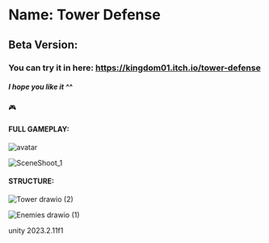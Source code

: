 # Name:  Tower Defense
## Beta Version: 
### You can try it in here: https://kingdom01.itch.io/tower-defense

##### I hope you like it ^^
🎮 
#### FULL GAMEPLAY: 

![avatar](https://github.com/HNH-201002/Tower-Defense-3D/assets/51502661/a42bcb31-2c8e-4bae-8a2d-5fa42919835c)

![SceneShoot_1](https://github.com/HNH-201002/Tower-Defense-3D/assets/51502661/1bf3db00-9d23-496c-8a75-ccc4d8112302)

#### STRUCTURE: 
![Tower drawio (2)](https://github.com/HNH-201002/Tower-Defense-3D/assets/51502661/bacf3b93-840b-4895-80dc-5932a5b777f1)

![Enemies drawio (1)](https://github.com/HNH-201002/Tower-Defense-3D/assets/51502661/3d77e4f3-99f9-4cec-aa71-a9e28cddd61c)

unity 2023.2.11f1
